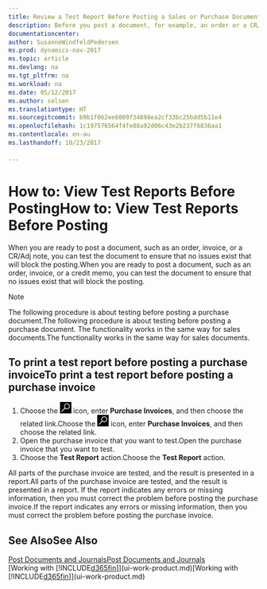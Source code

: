 ```yaml
---
title: Review a Test Report Before Posting a Sales or Purchase Document
description: Before you post a document, for example, an order or a CR/Adj Note, you can test and review it to check for errors that might block posting.
documentationcenter: 
author: SusanneWindfeldPedersen
ms.prod: dynamics-nav-2017
ms.topic: article
ms.devlang: na
ms.tgt_pltfrm: na
ms.workload: na
ms.date: 05/12/2017
ms.author: solsen
ms.translationtype: HT
ms.sourcegitcommit: b9b1f062ee6009f34698ea2cf33bc25bdd5b11e4
ms.openlocfilehash: 1c197576564f4fe88a92d06c43e2b237f6836aa1
ms.contentlocale: en-au
ms.lasthandoff: 10/23/2017

---
```

# <a name="how-to-view-test-reports-before-posting"></a><span data-ttu-id="b15f8-103">How to: View Test Reports Before Posting</span><span class="sxs-lookup"><span data-stu-id="b15f8-103">How to: View Test Reports Before Posting</span></span>
<span data-ttu-id="b15f8-104">When you are ready to post a document, such as an order, invoice, or a CR/Adj note, you can test the document to ensure that no issues exist that will block the posting.</span><span class="sxs-lookup"><span data-stu-id="b15f8-104">When you are ready to post a document, such as an order, invoice, or a credit memo, you can test the document to ensure that no issues exist that will block the posting.</span></span>

> [!NOTE]  
>   <span data-ttu-id="b15f8-105">The following procedure is about testing before posting a purchase document.</span><span class="sxs-lookup"><span data-stu-id="b15f8-105">The following procedure is about testing before posting a purchase document.</span></span> <span data-ttu-id="b15f8-106">The functionality works in the same way for sales documents.</span><span class="sxs-lookup"><span data-stu-id="b15f8-106">The functionality works in the same way for sales documents.</span></span>

## <a name="to-print-a-test-report-before-posting-a-purchase-invoice"></a><span data-ttu-id="b15f8-107">To print a test report before posting a purchase invoice</span><span class="sxs-lookup"><span data-stu-id="b15f8-107">To print a test report before posting a purchase invoice</span></span>
1. <span data-ttu-id="b15f8-108">Choose the ![Search for Page or Report](media/ui-search/search_small.png "Search for Page or Report icon") icon, enter **Purchase Invoices**, and then choose the related link.</span><span class="sxs-lookup"><span data-stu-id="b15f8-108">Choose the ![Search for Page or Report](media/ui-search/search_small.png "Search for Page or Report icon") icon, enter **Purchase Invoices**, and then choose the related link.</span></span>
2. <span data-ttu-id="b15f8-109">Open the purchase invoice that you want to test.</span><span class="sxs-lookup"><span data-stu-id="b15f8-109">Open the purchase invoice that you want to test.</span></span>
3. <span data-ttu-id="b15f8-110">Choose the **Test Report** action.</span><span class="sxs-lookup"><span data-stu-id="b15f8-110">Choose the **Test Report** action.</span></span>  

<span data-ttu-id="b15f8-111">All parts of the purchase invoice are tested, and the result is presented in a report.</span><span class="sxs-lookup"><span data-stu-id="b15f8-111">All parts of the purchase invoice are tested, and the result is presented in a report.</span></span> <span data-ttu-id="b15f8-112">If the report indicates any errors or missing information, then you must correct the problem before posting the purchase invoice.</span><span class="sxs-lookup"><span data-stu-id="b15f8-112">If the report indicates any errors or missing information, then you must correct the problem before posting the purchase invoice.</span></span>

## <a name="see-also"></a><span data-ttu-id="b15f8-113">See Also</span><span class="sxs-lookup"><span data-stu-id="b15f8-113">See Also</span></span>
[<span data-ttu-id="b15f8-114">Post Documents and Journals</span><span class="sxs-lookup"><span data-stu-id="b15f8-114">Post Documents and Journals</span></span>](ui-post-documents-journals.md)  
<span data-ttu-id="b15f8-115">[Working with [!INCLUDE[d365fin](includes/d365fin_md.md)]](ui-work-product.md)</span><span class="sxs-lookup"><span data-stu-id="b15f8-115">[Working with [!INCLUDE[d365fin](includes/d365fin_md.md)]](ui-work-product.md)</span></span>



